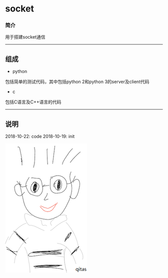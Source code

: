 ﻿
# socket

### 简介

用于搭建socket通信

---

## 组成

- python 

包括简单的测试代码，其中包括python 2和python 3的server及client代码

- c

包括C语言及C++语言的代码

---
## 说明

2018-10-22: code
2018-10-19: init 

[![sites](qitas/qitas.png)](http://www.qitas.cn)
